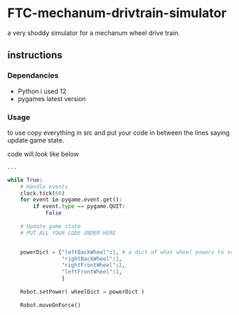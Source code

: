 # FTC-mechanum-drivtrain-simulator
a very shoddy simulator for a mechanum wheel drive train.

## instructions

### Dependancies
- Python i used 12
- pygames latest version


### Usage
to use copy everything in src and put your code in between the lines saying update game state.

code will look like below
```python
...

while True:
    # Handle events
    clock.tick(60)
    for event in pygame.event.get():
        if event.type == pygame.QUIT:
            False
    
    # Update game state
    # PUT ALL YOUR CODE UNDER HERE 


    powerDict = {"leftBackWheel":1, # a dict of what wheel powers to set.
                 "rightBackWheel":1,
                 "rightFrontWheel":1,
                 "leftFrontWheel":1,
                 }
    
    Robot.setPower( wheelDict = powerDict )
    
    Robot.moveOnForce()
    
```
